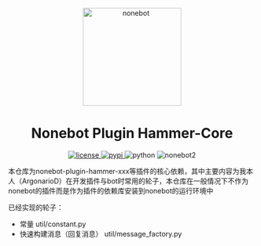 <p align="center">
  <a href="https://v2.nonebot.dev/"><img src="https://v2.nonebot.dev/logo.png" width="200" height="200" alt="nonebot"></a>
</p>

<div align="center">

# Nonebot Plugin Hammer-Core

</div>

<p align="center">
  <a href="https://raw.githubusercontent.com/ArgonarioD/nonebot-plugin-hammer-core/main/LICENSE">
    <img src="https://img.shields.io/github/license/ArgonarioD/nonebot-plugin-hammer-core" alt="license">
  </a>
  <a href="https://pypi.python.org/pypi/nonebot-plugin-hammer-core">
    <img src="https://img.shields.io/pypi/v/nonebot-plugin-hammer-core.svg" alt="pypi">
  </a>
  <img src="https://img.shields.io/badge/python-3.9-blue.svg" alt="python">
  <img src="https://img.shields.io/badge/nonebot-2.0.0b4-orange" alt="nonebot2">
</p>
本仓库为nonebot-plugin-hammer-xxx等插件的核心依赖，其中主要内容为我本人（ArgonarioD）在开发插件与bot时常用的轮子，本仓库在一般情况下不作为nonebot的插件而是作为插件的依赖库安装到nonebot的运行环境中

已经实现的轮子：
 - 常量 util/constant.py
 - 快速构建消息（回复消息） util/message_factory.py